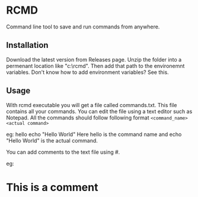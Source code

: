 # RCMD
 Command line tool to save and run commands from anywhere.

## Installation
 Download the latest version from Releases page. Unzip the folder into a permenant location like "c:\rcmd\". Then add that path to the environemnt variables. Don't know how to add environment variables? See this.

## Usage
 With rcmd executable you will get a file called commands.txt. This file contains all your commands. You can edit the file using a text editor such as Notepad. All the commands should follow following format
 `<command_name> <actual command>`

eg:
hello echo "Hello World"
Here hello is the command name and echo "Hello World" is the actual command.

You can add comments to the text file using #.

eg: 
# This is a comment